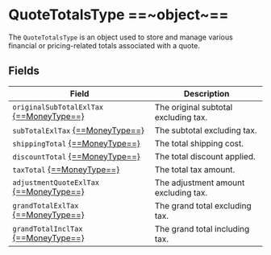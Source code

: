 # QuoteTotalsType ==~object~==

The `QuoteTotalsType` is an object used to store and manage various financial or pricing-related totals associated with a quote.  

## Fields

| Field                                                                         | Description                         |
| ----------------------------------------------------------------------------- | ------------------------------------|
| `originalSubTotalExlTax` [{==MoneyType==}](../../Cart/objects/money-type.md)  | The original subtotal excluding tax.|
| `subTotalExlTax` [{==MoneyType==}](../../Cart/objects/money-type.md)          | The subtotal excluding tax.         |
| `shippingTotal` [{==MoneyType==}](../../Cart/objects/money-type.md)           | The total shipping cost.            |
| `discountTotal` [{==MoneyType==}](../../Cart/objects/money-type.md)           | The total discount applied.         |
| `taxTotal` [{==MoneyType==}](../../Cart/objects/money-type.md)                | The total tax amount.               |
| `adjustmentQuoteExlTax` [{==MoneyType==}](../../Cart/objects/money-type.md)   | The adjustment amount excluding tax.|
| `grandTotalExlTax` [{==MoneyType==}](../../Cart/objects/money-type.md)        | The grand total excluding tax.      |
| `grandTotalInclTax` [{==MoneyType==}](../../Cart/objects/money-type.md)       | The grand total including tax.      |

